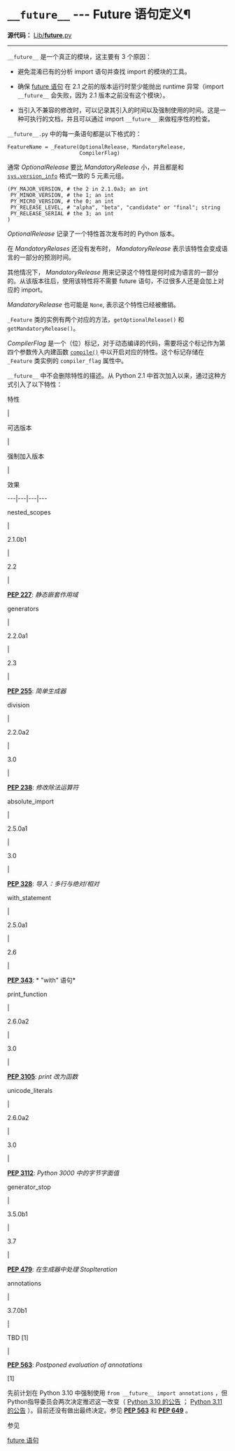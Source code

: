 # `__future__` \--- Future 语句定义¶

**源代码：** [Lib/__future__.py](https://github.com/python/cpython/tree/3.12/Lib/__future__.py)

* * *

`__future__` 是一个真正的模块，这主要有 3 个原因：

  * 避免混淆已有的分析 import 语句并查找 import 的模块的工具。

  * 确保 [future 语句](../reference/simple_stmts.md#future) 在 2.1 之前的版本运行时至少能抛出 runtime 异常（import `__future__` 会失败，因为 2.1 版本之前没有这个模块）。

  * 当引入不兼容的修改时，可以记录其引入的时间以及强制使用的时间。这是一种可执行的文档，并且可以通过 import `__future__` 来做程序性的检查。

`__future__.py` 中的每一条语句都是以下格式的：

    
    
~~~
FeatureName = _Feature(OptionalRelease, MandatoryRelease,
                       CompilerFlag)
~~~

通常 _OptionalRelease_ 要比 _MandatoryRelease_ 小，并且都是和 [`sys.version_info`](sys.md#sys.version_info "sys.version_info") 格式一致的 5 元素元组。

    
    
~~~
(PY_MAJOR_VERSION, # the 2 in 2.1.0a3; an int
 PY_MINOR_VERSION, # the 1; an int
 PY_MICRO_VERSION, # the 0; an int
 PY_RELEASE_LEVEL, # "alpha", "beta", "candidate" or "final"; string
 PY_RELEASE_SERIAL # the 3; an int
)
~~~

_OptionalRelease_ 记录了一个特性首次发布时的 Python 版本。

在 _MandatoryRelases_ 还没有发布时， _MandatoryRelease_ 表示该特性会变成语言的一部分的预测时间。

其他情况下， _MandatoryRelease_ 用来记录这个特性是何时成为语言的一部分的。从该版本往后，使用该特性将不需要 future 语句，不过很多人还是会加上对应的 import。

_MandatoryRelease_ 也可能是 `None`, 表示这个特性已经被撤销。

`_Feature` 类的实例有两个对应的方法，`getOptionalRelease()` 和 `getMandatoryRelease()`。

_CompilerFlag_ 是一个（位）标记，对于动态编译的代码，需要将这个标记作为第四个参数传入内建函数 [`compile()`](functions.md#compile "compile") 中以开启对应的特性。这个标记存储在 `_Feature` 类实例的 `compiler_flag` 属性中。

`__future__` 中不会删除特性的描述。从 Python 2.1 中首次加入以来，通过这种方式引入了以下特性：

特性

|

可选版本

|

强制加入版本

|

效果  
  
---|---|---|---  
  
nested_scopes

|

2.1.0b1

|

2.2

|

[**PEP 227**](https://peps.python.org/pep-0227/): _静态嵌套作用域_  
  
generators

|

2.2.0a1

|

2.3

|

[**PEP 255**](https://peps.python.org/pep-0255/): _简单生成器_  
  
division

|

2.2.0a2

|

3.0

|

[**PEP 238**](https://peps.python.org/pep-0238/): _修改除法运算符_  
  
absolute_import

|

2.5.0a1

|

3.0

|

[**PEP 328**](https://peps.python.org/pep-0328/): _导入：多行与绝对/相对_  
  
with_statement

|

2.5.0a1

|

2.6

|

[**PEP 343**](https://peps.python.org/pep-0343/): * "with" 语句*  
  
print_function

|

2.6.0a2

|

3.0

|

[**PEP 3105**](https://peps.python.org/pep-3105/): _print 改为函数_  
  
unicode_literals

|

2.6.0a2

|

3.0

|

[**PEP 3112**](https://peps.python.org/pep-3112/): _Python 3000 中的字节字面值_  
  
generator_stop

|

3.5.0b1

|

3.7

|

[**PEP 479**](https://peps.python.org/pep-0479/): _在生成器中处理 StopIteration_  
  
annotations

|

3.7.0b1

|

TBD [1]

|

[**PEP 563**](https://peps.python.org/pep-0563/): _Postponed evaluation of annotations_  
  
[1]

先前计划在 Python 3.10 中强制使用 `from __future__ import annotations` ，但Python指导委员会两次决定推迟这一改变（ [Python 3.10 的公告](https://mail.python.org/archives/list/python-dev@python.org/message/CLVXXPQ2T2LQ5MP2Y53VVQFCXYWQJHKZ/) ； [Python 3.11 的公告](https://mail.python.org/archives/list/python-dev@python.org/message/VIZEBX5EYMSYIJNDBF6DMUMZOCWHARSO/) ）。目前还没有做出最终决定。参见 [**PEP 563**](https://peps.python.org/pep-0563/) 和 [**PEP 649**](https://peps.python.org/pep-0649/) 。

参见

[future 语句](../reference/simple_stmts.md#future)

    

~~~
